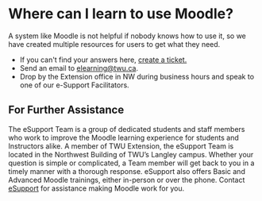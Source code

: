 # Where can I learn to use Moodle?

A system like Moodle is not helpful if nobody knows how to use it, so we have created multiple resources for users to get what they need.

* If you can't find your answers here, [create a ticket.](https://trinitywestern.teamdynamix.com/TDClient/Requests/ServiceCatalog?CategoryID=5436)
* Send an email to [elearning@twu.ca](elearning@twu.ca).
* Drop by the Extension office in NW during business hours and speak to one of our e-Support Facilitators.

## For Further Assistance

The eSupport Team is a group of dedicated students and staff members who work to improve the Moodle learning experience for students and Instructors alike. A member of TWU Extension, the eSupport Team is located in the Northwest Building of TWU’s Langley campus. Whether your question is simple or complicated, a Team member will get back to you in a timely manner with a thorough response. eSupport also offers Basic and Advanced Moodle trainings, either in-person or over the phone. Contact [eSupport](https://trinitywestern.teamdynamix.com/TDClient/Requests/ServiceDet?ID=16141) for assistance making Moodle work for you.

